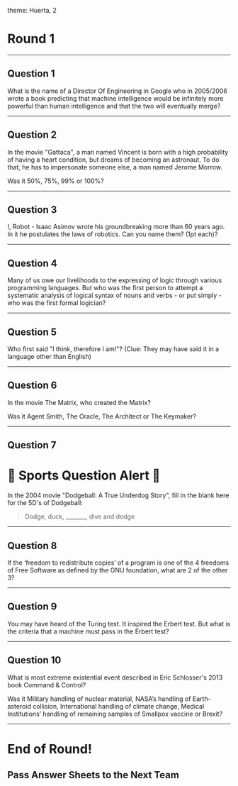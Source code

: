 theme: Huerta, 2

# Round 1

---

## Question 1
What is the name of a Director Of Engineering in Google who in 2005/2006 wrote a book predicting that machine intelligence would be infinitely more powerful than human intelligence and that the two will eventually merge?


---


## Question 2
In the movie "Gattaca", a man named Vincent is born with a high probability of having a heart condition, but dreams of becoming an astronaut. To do that, he has to impersonate someone else, a man named Jerome Morrow.

Was it 50%, 75%, 99% or 100%?


---


## Question 3
I, Robot - Isaac Asimov wrote his groundbreaking more than 60 years ago. In it he postulates the laws of robotics. Can you name them? (1pt each)?


---


## Question 4
Many of us owe our livelihoods to the expressing of logic through various programming languages. But who was the first person to attempt a systematic analysis of logical syntax of nouns and verbs - or put simply - who was the first formal logician?

---


## Question 5
Who first said "I think, therefore I am!"? (Clue: They may have said it in a language other than English)


---


## Question 6
In the movie The Matrix, who created the Matrix?

Was it Agent Smith, The Oracle, The Architect or The Keymaker?


---


## Question 7
# 🚨 Sports Question Alert 🚨

In the 2004 movie "Dodgeball: A True Underdog Story", fill in the blank here for the 5D's of Dodgeball:

> Dodge, duck, _______, dive and dodge


---


## Question 8
If the ‘freedom to redistribute copies’ of a program is one of the 4 freedoms of Free Software as defined by the GNU foundation, what are 2 of the other 3?

---


## Question 9
You may have heard of the Turing test. It inspired the Erbert test. But what is the criteria that a machine must pass in the Erbert test?

---


## Question 10
What is most extreme existential event described in Eric Schlosser's 2013 book Command & Control?

Was it Military handling of nuclear material, NASA’s handling of Earth-asteroid collision, International handling of climate change, Medical Institutions’ handling of remaining samples of Smallpox vaccine or Brexit?


---


# End of Round!

## Pass Answer Sheets to the Next Team
